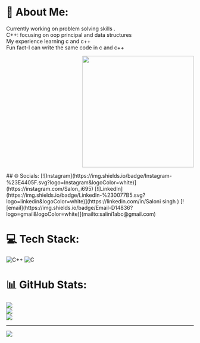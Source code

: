 # 💫 About Me:
Currently working on problem solving skills .<br>C++: focusing on oop principal and data structures <br>My experience learning c and c++<br> Fun fact-I can write the same code in c and c++

<p align="right">
  <img src="https://media.giphy.com/media/LMt9638dO8dftAjtco/giphy.gif" width="300"/>
</p>
## 🌐 Socials:
[![Instagram](https://img.shields.io/badge/Instagram-%23E4405F.svg?logo=Instagram&logoColor=white)](https://instagram.com/Salon_i695) [![LinkedIn](https://img.shields.io/badge/LinkedIn-%230077B5.svg?logo=linkedin&logoColor=white)](https://linkedin.com/in/Saloni singh ) [![email](https://img.shields.io/badge/Email-D14836?logo=gmail&logoColor=white)](mailto:salini1abc@gmail.com) 

# 💻 Tech Stack:
![C++](https://img.shields.io/badge/c++-%2300599C.svg?style=for-the-badge&logo=c%2B%2B&logoColor=white) ![C](https://img.shields.io/badge/c-%2300599C.svg?style=for-the-badge&logo=c&logoColor=white)
# 📊 GitHub Stats:
![](https://github-readme-stats.vercel.app/api?username=Saloni-sys&theme=dark&hide_border=false&include_all_commits=false&count_private=false)<br/>
![](https://nirzak-streak-stats.vercel.app/?user=Saloni-sys&theme=dark&hide_border=false)<br/>
![](https://github-readme-stats.vercel.app/api/top-langs/?username=Saloni-sys&theme=dark&hide_border=false&include_all_commits=false&count_private=false&layout=compact)

---
[![](https://visitcount.itsvg.in/api?id=Saloni-sys&icon=0&color=0)](https://visitcount.itsvg.in)

<!-- Proudly created with GPRM ( https://gprm.itsvg.in ) -->

